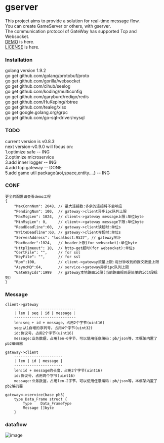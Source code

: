 # gserver
This project aims to provide a solution for real-time message flow.  
You can create GameServer or others, with gserver.  
The communication protocol of GateWay has supported Tcp and Websocket.  
[DEMO](https://github.com/gfandada/gserver_demo "gserver-demo") is here.  
[LICENSE](LICENSE "Apache License 2.0") is here.
### Installation
golang version 1.9.2  
go get github.com/golang/protobuf/proto  
go get github.com/gorilla/websocket  
go get github.com/cihub/seelog  
go get github.com/koding/multiconfig  
go get github.com/garyburd/redigo/redis  
go get github.com/HuKeping/rbtree  
go get github.com/tealeg/xlsx  
go get google.golang.org/grpc  
go get github.com/go-sql-driver/mysql  
### TODO
current version is v0.8.3  
next version-v0.9.0 will focus on:  
1.optimize safe -- ING   
2.optimize microservice   
3.add inner logger -- ING   
4.add tcp gateway -- DONE   
5.add game util package(aoi,space,entity....) -- ING   
### CONF
```
更全的配置请查看demo工程
{
	"MaxConnNum": 2048, // 最大连接数:多余的连接将不会响应
	"PendingNum": 100,  // gateway->client异步ipc队列上限
	"MaxMsgLen": 1024,  // client<->gateway message上限:单位byte
	"MinMsgLen": 0,     // client<->gateway message下限:单位byte
	"ReadDeadline":60,  // gateway->client读超时:单位s
	"WriteDeadline":60, // gateway->client写超时:单位s
	"ServerAddress": "localhost:9527", // gateway地址
	"MaxHeader":1024,   // header上限(for websocket):单位byte
	"HttpTimeout": 10,  // http-get超时(for websocket):单位s
	"CertFile": "",     // for ssl
	"KeyFile": "",      // for ssl
	"Rpm":100,          // client->gateway流量上限:每分钟收到的报文数量上限
	"AsyncMQ":64,       // service->gateway异步ipc队列上限
	"GateWayIds":1999   // gateway本地路由id段(当前路由规则是简单的id分段规则)
}
```
### Message
```
client->gateway
	----------------------------
	| len | seq | id | message |
	----------------------------
	len:seq + id + message，占用2个字节(uint16)
	seq:从1自增的序列号，占用4个字节(uint32)
	id:协议号，占用2个字节(uint16)
	message:业务数据，占用len-6字节，可以使用任意编码：pb/json等，本框架内置了pb2编码器

gateway->client
	----------------------
	| len | id | message |
	----------------------
	len:id + message的长度，占用2个字节(uint16)
	id:协议号，占用两个字节(uint16)
	message:业务数据，占用len-2字节，可以使用任意编码：pb/json等，本框架内置了pb2编码器
	
gateway<->service(base pb3)
	type Data_Frame struct {
		Type    Data_FrameType
		Message []byte
	}
```
### dataflow
![image](https://github.com/gfandada/gserver/blob/master/png/dataflow.png)
